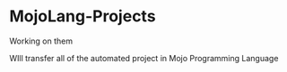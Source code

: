 # MojoLang-Projects

Working on them

WIll transfer all of the automated project in Mojo Programming Language 
